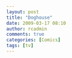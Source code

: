 ```yaml
---
layout: post
title: "Doghouse"
date: 2009-03-17 08:10
author: rcadmin
comments: true
categories: [Comics]
tags: [tv]
---
```

<a href="http://bitsmack.com/comics/2009/03/17/doghouse"><img src="http://dl.bitsmack.com/uploads/2009/03/20090317.jpg" alt="" title="It's on Friday night right after The Fido Conner Chronicles" class="alignnone size-full wp-image-1593" /></a>
